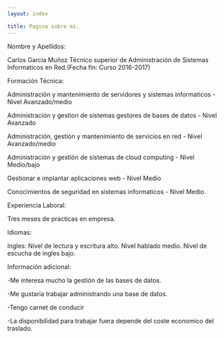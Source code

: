 ```yaml
---
layout: index

title: Pagina sobre mi.
---
```

Nombre y Apellidos:

Carlos Garcia Muñoz
Técnico superior de Administración de Sistemas Informaticos en Red.(Fecha fin: Curso 2016-2017)

Formación Técnica:

Administración y mantenimiento de servidores y sistemas informaticos - Nivel Avanzado/medio

Administración y gestion de sistemas gestores de bases de datos - Nivel Avanzado

Administración, gestión y mantenimiento de servicios en red - Nivel Avanzado/medio

Administración y gestión de sistemas de cloud computing - Nivel Medio/bajo

Gestionar e implantar aplicaciones web - Nivel Medio

Conocimientos de seguridad en sistemas informaticos - Nivel Medio.

Experiencia Laboral:

Tres meses de practicas en empresa.

Idiomas:

Ingles: Nivel de lectura y escritura alto.
        Nivel hablado medio.
        Nivel de escucha de ingles bajo.
        
Información adicional:

-Me interesa mucho la gestión de las bases de datos.

-Me gustaria trabajar administrando una base de datos.

-Tengo carnet de conducir

-La disponibilidad para trabajar fuera depende del coste economico del traslado.
